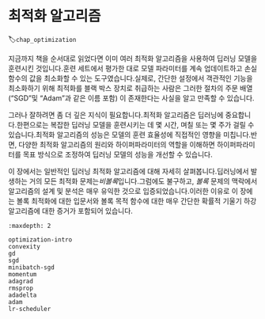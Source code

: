 # 최적화 알고리즘
:label:`chap_optimization`

지금까지 책을 순서대로 읽었다면 이미 여러 최적화 알고리즘을 사용하여 딥러닝 모델을 훈련시킨 것입니다.훈련 세트에서 평가한 대로 모델 파라미터를 계속 업데이트하고 손실 함수의 값을 최소화할 수 있는 도구였습니다.실제로, 간단한 설정에서 객관적인 기능을 최소화하기 위해 최적화를 블랙 박스 장치로 취급하는 사람은 그러한 절차의 주문 배열 (“SGD”및 “Adam”과 같은 이름 포함) 이 존재한다는 사실을 알고 만족할 수 있습니다. 

그러나 잘하려면 좀 더 깊은 지식이 필요합니다.최적화 알고리즘은 딥러닝에 중요합니다.한편으로는 복잡한 딥러닝 모델을 훈련시키는 데 몇 시간, 며칠 또는 몇 주가 걸릴 수 있습니다.최적화 알고리즘의 성능은 모델의 훈련 효율성에 직접적인 영향을 미칩니다.반면, 다양한 최적화 알고리즘의 원리와 하이퍼파라미터의 역할을 이해하면 하이퍼파라미터를 목표 방식으로 조정하여 딥러닝 모델의 성능을 개선할 수 있습니다. 

이 장에서는 일반적인 딥러닝 최적화 알고리즘에 대해 자세히 살펴봅니다.딥러닝에서 발생하는 거의 모든 최적화 문제는*비볼록*입니다.그럼에도 불구하고, *볼록* 문제의 맥락에서 알고리즘의 설계 및 분석은 매우 유익한 것으로 입증되었습니다.이러한 이유로 이 장에는 볼록 최적화에 대한 입문서와 볼록 목적 함수에 대한 매우 간단한 확률적 기울기 하강 알고리즘에 대한 증거가 포함되어 있습니다.

```toc
:maxdepth: 2

optimization-intro
convexity
gd
sgd
minibatch-sgd
momentum
adagrad
rmsprop
adadelta
adam
lr-scheduler
```
